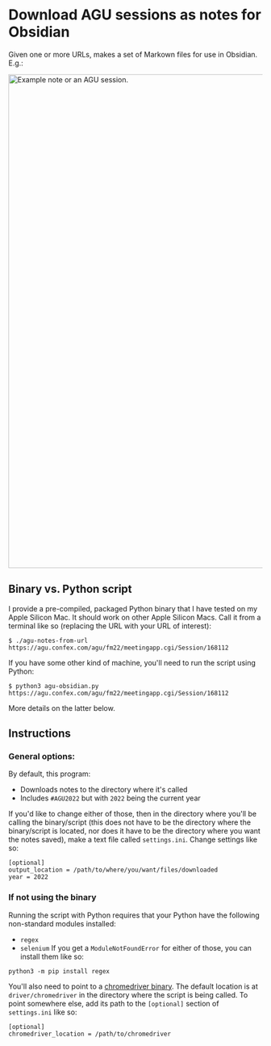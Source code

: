 # Download AGU sessions as notes for Obsidian

Given one or more URLs, makes a set of Markown files for use in Obsidian. E.g.:

<img width="978" alt="Example note or an AGU session." src="https://user-images.githubusercontent.com/10454527/207506110-68ac370a-a30f-4150-9c0c-0f06484761ae.png">


## Binary vs. Python script

I provide a pre-compiled, packaged Python binary that I have tested on my Apple Silicon Mac. It should work on other Apple Silicon Macs. Call it from a terminal like so (replacing the URL with your URL of interest):
```
$ ./agu-notes-from-url https://agu.confex.com/agu/fm22/meetingapp.cgi/Session/168112
```
If you have some other kind of machine, you'll need to run the script using Python:
```
$ python3 agu-obsidian.py https://agu.confex.com/agu/fm22/meetingapp.cgi/Session/168112
```
More details on the latter below.

## Instructions

### General options:

By default, this program:
- Downloads notes to the directory where it's called
- Includes `#AGU2022` but with `2022` being the current year

If you'd like to change either of those, then in the directory where you'll be calling the binary/script (this does not have to be the directory where the binary/script is located, nor does it have to be the directory where you want the notes saved), make a text file called `settings.ini`. Change settings like so:

```
[optional]
output_location = /path/to/where/you/want/files/downloaded
year = 2022
```

### If not using the binary
Running the script with Python requires that your Python have the following non-standard modules installed:
- `regex`
- `selenium`
If you get a `ModuleNotFoundError` for either of those, you can install them like so:
```
python3 -m pip install regex
```

You'll also need to point to a [chromedriver binary](https://chromedriver.chromium.org/downloads). The default location is at `driver/chromedriver` in the directory where the script is being called. To point somewhere else, add its path to the `[optional]` section of `settings.ini` like so:
```
[optional]
chromedriver_location = /path/to/chromedriver
```